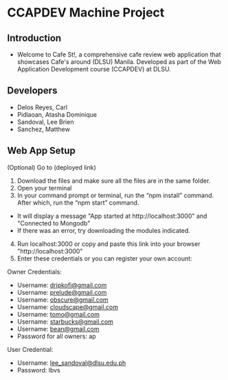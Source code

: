 # CCAPDEV Machine Project
## Introduction
- Welcome to Cafe St!, a comprehensive cafe review web application that showcases Cafe's around (DLSU) Manila. Developed as part of the Web Application Development course (CCAPDEV) at DLSU.

## Developers
- Delos Reyes, Carl
- Pidlaoan, Atasha Dominique
- Sandoval, Lee Brien
- Sanchez, Matthew


## Web App Setup
(Optional) Go to  (deployed link)
1. Download the files and make sure all the files are in the same folder.
2. Open your terminal
3. In your command prompt or terminal, run the “npm install” command. After which, run the “npm start” command.

- It will display a message "App started at http://localhost:3000" and "Connected to Mongodb"
- If there was an error, try downloading the modules indicated.

4. Run localhost:3000 or copy and paste this link into your browser "http://localhost:3000"
5. Enter these credentials or you can register your own account:

Owner Credentials:
   - Username: dripkofi@gmail.com
   - Username: prelude@gmail.com
   - Username: obscure@gmail.com
   - Username: cloudscape@gmail.com
   - Username: tomo@gmail.com
   - Username: starbucks@gmail.com
   - Username: bean@gmail.com
   - Password for all owners: ap

User Credential:
   - Username: lee_sandoval@dlsu.edu.ph
   - Password: lbvs

